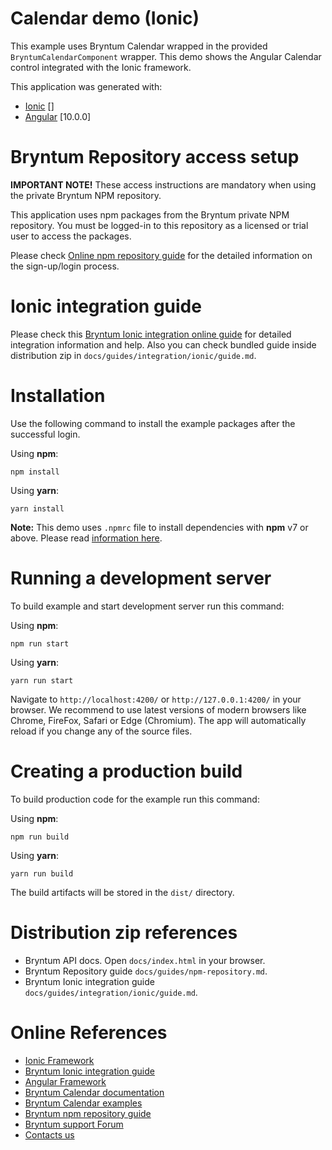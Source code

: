 # Calendar demo (Ionic)

This example uses Bryntum Calendar wrapped in the provided `BryntumCalendarComponent` wrapper.
This demo shows the Angular Calendar control integrated with the Ionic framework.

This application was generated with:

* [Ionic](https://ionicframework.com/) []
* [Angular](https://angular.io/) [10.0.0]

# Bryntum Repository access setup

**IMPORTANT NOTE!** These access instructions are mandatory when using the private Bryntum NPM repository.

This application uses npm packages from the Bryntum private NPM repository. You must be logged-in to this repository as
a licensed or trial user to access the packages.

Please check [Online npm repository guide](https://bryntum.com/products/calendar/docs/guide/Calendar/npm-repository) for the detailed information on the
sign-up/login process.

# Ionic integration guide

Please check this
[Bryntum Ionic integration online guide](https://bryntum.com/products/calendar/docs/guide/Calendar/integration/ionic) for
detailed integration information and help. Also you can check bundled guide inside distribution zip
in `docs/guides/integration/ionic/guide.md`.

# Installation

Use the following command to install the example packages after the successful login.

Using **npm**:

```shell
npm install
```

Using **yarn**:

```shell
yarn install
```

**Note:** This demo uses `.npmrc` file to install dependencies with **npm** v7 or above. Please read
[information here](https://bryntum.com/products/calendar/docs/guide/Calendar/integration/ionic/guide#legacy-peer-dependencies).

# Running a development server

To build example and start development server run this command:

Using **npm**:

```shell
npm run start
```

Using **yarn**:

```shell
yarn run start
```

Navigate to `http://localhost:4200/` or `http://127.0.0.1:4200/` in your browser. We recommend to use latest versions of
modern browsers like Chrome, FireFox, Safari or Edge (Chromium). The app will automatically reload if you change any of
the source files.

# Creating a production build

To build production code for the example run this command:

Using **npm**:

```shell
npm run build
```

Using **yarn**:

```shell
yarn run build
```

The build artifacts will be stored in the `dist/` directory.

# Distribution zip references

* Bryntum API docs. Open `docs/index.html` in your browser.
* Bryntum Repository guide `docs/guides/npm-repository.md`.
* Bryntum Ionic integration guide `docs/guides/integration/ionic/guide.md`.

# Online References

* [Ionic Framework](https://ionicframework.com/)
* [Bryntum Ionic integration guide](https://bryntum.com/products/calendar/docs/guide/Calendar/integration/ionic)
* [Angular Framework](https://angular.io)
* [Bryntum Calendar documentation](https://bryntum.com/products/calendar/docs/)
* [Bryntum Calendar examples](https://bryntum.com/products/calendar/examples/)
* [Bryntum npm repository guide](https://bryntum.com/products/calendar/docs/guide/Calendar/npm-repository)
* [Bryntum support Forum](https://forum.bryntum.com/)
* [Contacts us](https://bryntum.com/contact/)
